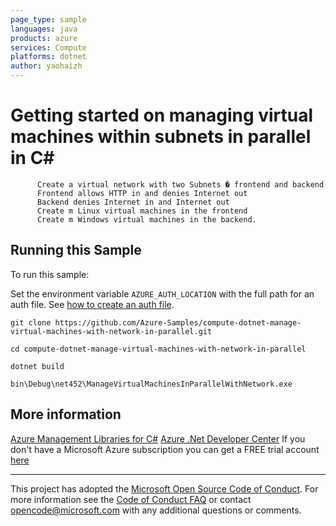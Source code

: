 ```yaml
---
page_type: sample
languages: java
products: azure
services: Compute
platforms: dotnet
author: yaohaizh
---
```


# Getting started on managing virtual machines within subnets in parallel in C# #

          Create a virtual network with two Subnets � frontend and backend
          Frontend allows HTTP in and denies Internet out
          Backend denies Internet in and Internet out
          Create m Linux virtual machines in the frontend
          Create m Windows virtual machines in the backend.


## Running this Sample ##

To run this sample:

Set the environment variable `AZURE_AUTH_LOCATION` with the full path for an auth file. See [how to create an auth file](https://github.com/Azure/azure-libraries-for-net/blob/master/AUTH.md).

    git clone https://github.com/Azure-Samples/compute-dotnet-manage-virtual-machines-with-network-in-parallel.git

    cd compute-dotnet-manage-virtual-machines-with-network-in-parallel
  
    dotnet build
    
    bin\Debug\net452\ManageVirtualMachinesInParallelWithNetwork.exe

## More information ##

[Azure Management Libraries for C#](https://github.com/Azure/azure-sdk-for-net/tree/Fluent)
[Azure .Net Developer Center](https://azure.microsoft.com/en-us/develop/net/)
If you don't have a Microsoft Azure subscription you can get a FREE trial account [here](http://go.microsoft.com/fwlink/?LinkId=330212)

---

This project has adopted the [Microsoft Open Source Code of Conduct](https://opensource.microsoft.com/codeofconduct/). For more information see the [Code of Conduct FAQ](https://opensource.microsoft.com/codeofconduct/faq/) or contact [opencode@microsoft.com](mailto:opencode@microsoft.com) with any additional questions or comments.